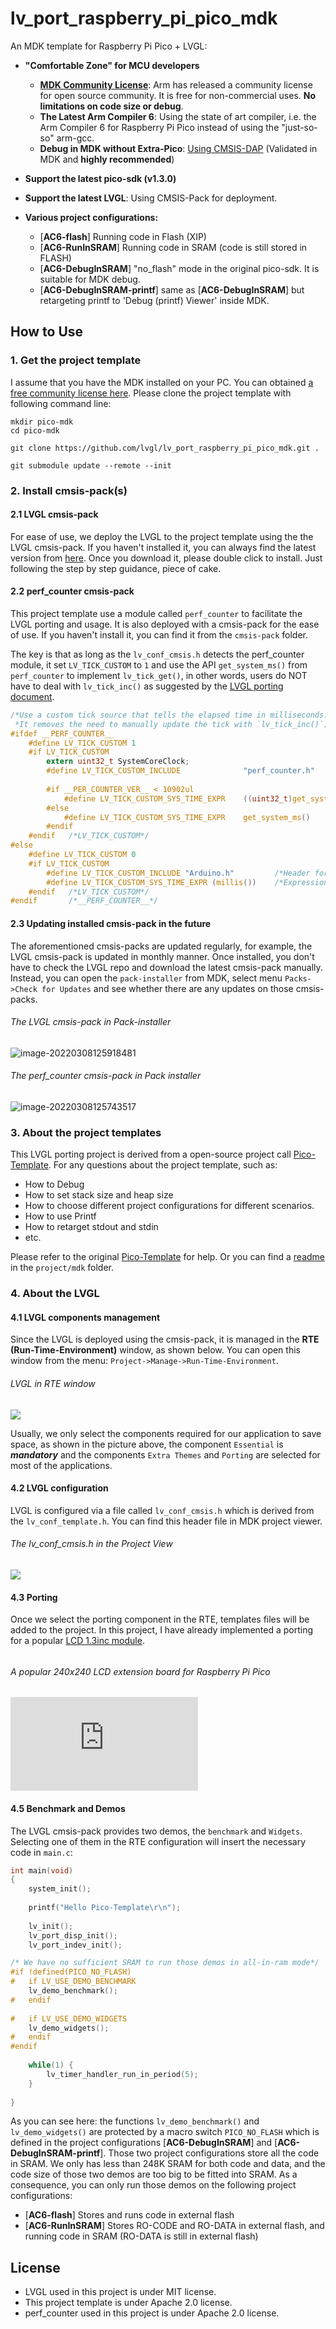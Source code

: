 # lv_port_raspberry_pi_pico_mdk

An MDK template for Raspberry Pi Pico + LVGL:

- **"Comfortable Zone" for MCU developers**
  - **[MDK Community License](https://www.keil.com/pr/article/1299.htm)**: Arm has released a community license for open source community. It is free for non-commercial uses. **No limitations on code size or debug**.  
  - **The Latest Arm Compiler 6**: Using the state of art compiler, i.e. the Arm Compiler 6 for Raspberry Pi Pico instead of using the "just-so-so" arm-gcc. 
  - **Debug in MDK without Extra-Pico**: [Using CMSIS-DAP](https://github.com/majbthrd/pico-debug) (Validated in MDK and **highly recommended**)

- **Support the latest pico-sdk (v1.3.0)**
- **Support the latest LVGL**: Using CMSIS-Pack for deployment.
- **Various project configurations:**
  - [**AC6-flash**] Running code in Flash (XIP)
  - [**AC6-RunInSRAM**] Running code in SRAM (code is still stored in FLASH)
  - [**AC6-DebugInSRAM**] "no_flash" mode in the original pico-sdk. It is suitable for MDK debug.
  - [**AC6-DebugInSRAM-printf**] same as [**AC6-DebugInSRAM**] but retargeting printf to 'Debug (printf) Viewer' inside MDK.





## How to Use

### 1. Get the project template

I assume that you have the MDK installed on your PC. You can obtained [a free community license here](https://www.keil.com/pr/article/1299.htm). Please clone the project template with following command line:

```
mkdir pico-mdk
cd pico-mdk

git clone https://github.com/lvgl/lv_port_raspberry_pi_pico_mdk.git .

git submodule update --remote --init
```



### 2. Install cmsis-pack(s)

#### 2.1 LVGL cmsis-pack

For ease of use, we deploy the LVGL to the project template using the the LVGL cmsis-pack. If you haven't installed it, you can always find the latest version from [here](https://github.com/lvgl/lvgl/tree/master/env_support/cmsis-pack). Once you download it, please double click to install. Just following the step by step guidance, piece of cake. 



#### 2.2 perf_counter cmsis-pack

This project template use a module called `perf_counter` to facilitate the LVGL porting and usage. It is also deployed with a cmsis-pack for the ease of use. If you haven't install it, you can find it from the `cmsis-pack` folder. 

The key is that as long as the `lv_conf_cmsis.h` detects the perf_counter module, it set `LV_TICK_CUSTOM` to `1` and use the API `get_system_ms()` from `perf_counter` to implement `lv_tick_get()`, in other words, users do NOT have to deal with `lv_tick_inc()` as suggested by the [LVGL porting document](https://docs.lvgl.io/master/porting/tick.html). 



```c
/*Use a custom tick source that tells the elapsed time in milliseconds.
 *It removes the need to manually update the tick with `lv_tick_inc()`)*/
#ifdef __PERF_COUNTER__
    #define LV_TICK_CUSTOM 1
    #if LV_TICK_CUSTOM
        extern uint32_t SystemCoreClock;
        #define LV_TICK_CUSTOM_INCLUDE              "perf_counter.h" 
        
        #if __PER_COUNTER_VER__ < 10902ul
            #define LV_TICK_CUSTOM_SYS_TIME_EXPR    ((uint32_t)get_system_ticks() / (SystemCoreClock / 1000ul))
        #else
            #define LV_TICK_CUSTOM_SYS_TIME_EXPR    get_system_ms()
        #endif
    #endif   /*LV_TICK_CUSTOM*/
#else
    #define LV_TICK_CUSTOM 0
    #if LV_TICK_CUSTOM
        #define LV_TICK_CUSTOM_INCLUDE "Arduino.h"         /*Header for the system time function*/
        #define LV_TICK_CUSTOM_SYS_TIME_EXPR (millis())    /*Expression evaluating to current system time in ms*/
    #endif   /*LV_TICK_CUSTOM*/
#endif       /*__PERF_COUNTER__*/
```



#### 2.3 Updating installed cmsis-pack in the future

The aforementioned cmsis-packs are updated regularly, for example, the LVGL cmsis-pack is updated in monthly manner. Once installed, you don't have to check the LVGL repo and download the latest cmsis-pack manually. Instead, you can open the `pack-installer` from MDK, select menu `Packs->Check for Updates` and see whether there are any updates on those cmsis-packs. 



###### The LVGL cmsis-pack in Pack-installer

![image-20220308125918481](./documents/Pictures/LVGL)



###### The perf_counter cmsis-pack in Pack installer

![image-20220308125743517](./documents/Pictures/perf_counter)



### 3. About the project templates

This LVGL porting project is derived from a open-source project call [Pico-Template](https://github.com/GorgonMeducer/Pico_Template). For any questions about the project template, such as:

- How to Debug
- How to set stack size and heap size
- How to choose different project configurations for different scenarios.
- How to use Printf
- How to retarget stdout and stdin 
- etc.

Please refer to the original [Pico-Template](https://github.com/GorgonMeducer/Pico_Template) for help. Or you can find a [readme](./project/mdk/readme.md) in the `project/mdk` folder. 



### 4. About the LVGL 

#### 4.1 LVGL components management

Since the LVGL is deployed using the cmsis-pack, it is managed in the **RTE (Run-Time-Environment)** window, as shown below. You can open this window from the menu: `Project->Manage->Run-Time-Environment`.



###### LVGL in RTE window

![](./documents/Pictures/RTE_LVGL.png) 



Usually, we only select the components required for our application to save space, as shown in the picture above, the component `Essential` is ***mandatory*** and the components `Extra Themes` and `Porting` are selected for most of the applications. 

#### 4.2 LVGL configuration

LVGL is configured via a file called `lv_conf_cmsis.h` which is derived from the `lv_conf_template.h`. You can find this header file in MDK project viewer.



###### The lv_conf_cmsis.h in the Project View

![](./documents/Pictures/Project_View_lv_conf_cmsis.png) 



#### 4.3 Porting

Once we select the porting component in the RTE, templates files will be added to the project. In this project, I have already implemented a porting for a popular [LCD 1.3inc module](https://www.waveshare.com/wiki/Pico-LCD-1.3). 

###### 

###### A popular 240x240 LCD extension board for Raspberry Pi Pico

![](https://www.waveshare.com/w/thumb.php?f=Pico-LCD-1.3-1.jpg&width=500) 

#### 4.5 Benchmark and Demos

The LVGL cmsis-pack provides two demos, the `benchmark` and `Widgets`. Selecting one of them in the RTE configuration will insert the necessary code in `main.c`:



```c
int main(void)
{
    system_init();
    
    printf("Hello Pico-Template\r\n");
    
    lv_init();
    lv_port_disp_init();
    lv_port_indev_init();

/* We have no sufficient SRAM to run those demos in all-in-ram mode*/
#if !defined(PICO_NO_FLASH)
#   if LV_USE_DEMO_BENCHMARK
    lv_demo_benchmark();
#   endif
    
#   if LV_USE_DEMO_WIDGETS
    lv_demo_widgets();
#   endif
#endif
    
    while(1) {
        lv_timer_handler_run_in_period(5);
    }
    
}
```



As you can see here: the functions `lv_demo_benchmark()` and `lv_demo_widgets()` are protected by a macro switch `PICO_NO_FLASH` which is defined in the project configurations [**AC6-DebugInSRAM**] and [**AC6-DebugInSRAM-printf**]. Those two project configurations store all the code in SRAM. We only has less than 248K SRAM for both code and data, and the code size of those two demos are too big to be fitted into SRAM. As a consequence, you can only run those demos on the following project configurations:

- [**AC6-flash**]  Stores and runs code in external flash
- [**AC6-RunInSRAM**] Stores RO-CODE and RO-DATA in external flash, and running code in SRAM (RO-DATA is still in external flash)







## License

- LVGL used in this project is under MIT license.
- This project template is under Apache 2.0 license.
- perf_counter used in this project is under Apache 2.0 license.